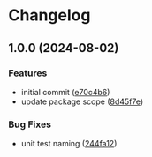 # Changelog

## 1.0.0 (2024-08-02)


### Features

* initial commit ([e70c4b6](https://github.com/media-data-hub/sdk/commit/e70c4b621cd4537898276a21a76c7dbe3cef5698))
* update package scope ([8d45f7e](https://github.com/media-data-hub/sdk/commit/8d45f7ef38df74cf0e1b00ac6ebd767a23ed6813))


### Bug Fixes

* unit test naming ([244fa12](https://github.com/media-data-hub/sdk/commit/244fa1235239af51c7495826e443d487b9e29b98))
